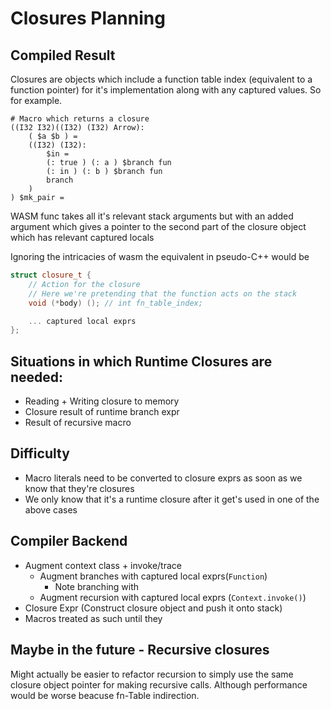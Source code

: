 # Closures Planning

## Compiled Result
<!--  -->
Closures are objects which include a function table index (equivalent to a function pointer) for it's implementation along with any captured values. So for example.

```phs
# Macro which returns a closure
((I32 I32)((I32) (I32) Arrow):
    ( $a $b ) =
    ((I32) (I32):
        $in =
        (: true ) (: a ) $branch fun
        (: in ) (: b ) $branch fun
        branch
    )
) $mk_pair =
```

WASM func takes all it's relevant stack arguments but with an added argument which gives a pointer to the second part of the closure object which has relevant captured locals

Ignoring the intricacies of wasm the equivalent in pseudo-C++ would be
```c++
struct closure_t {
    // Action for the closure
    // Here we're pretending that the function acts on the stack
    void (*body) (); // int fn_table_index;

    ... captured local exprs
};
```

## Situations in which Runtime Closures are needed:
- Reading + Writing closure to memory
- Closure result of runtime branch expr
- Result of recursive macro

## Difficulty
- Macro literals need to be converted to closure exprs as soon as we know that they're closures
- We only know that it's a runtime closure after it get's used in one of the above cases

## Compiler Backend
- Augment context class + invoke/trace
    - Augment branches with captured local exprs(`Function`)
        - Note branching with
    - Augment recursion with captured local exprs (`Context.invoke()`)
- Closure Expr (Construct closure object and push it onto stack)
- Macros treated as such until they

## Maybe in the future - Recursive closures
Might actually be easier to refactor recursion to simply use the same closure object pointer for making recursive calls. Although performance would be worse beacuse fn-Table indirection.